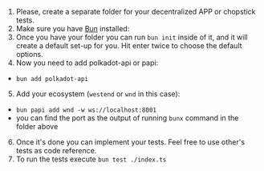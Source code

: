 1. Please, create a separate folder for your decentralized APP or chopstick tests.
2. Make sure you have [Bun](https://bun.sh/docs/installation) installed:
3. Once you have your folder you can run `bun init` inside of it, and it will create a default set-up for you. Hit enter twice to choose the default options. 
4. Now you need to add polkadot-api or papi:  
- `bun add polkadot-api`
5. Add your ecosystem (`westend` or `wnd` in this case): 
- `bun papi add wnd -w ws://localhost:8001`
- you can find the port as the output of running `bunx` command in the folder above
6. Once it's done you can implement your tests. Feel free to use other's tests as code reference.
7. To run the tests execute `bun test ./index.ts`